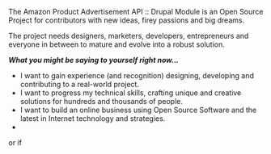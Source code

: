 The Amazon Product Advertisement API :: Drupal Module is an Open Source Project for contributors with new ideas, firey passions and big dreams.

The project needs designers, marketers, developers, entrepreneurs and everyone in between to mature and evolve into a robust solution.

***What you might be saying to yourself right now...***

- I want to gain experience (and recognition) designing, developing and contributing to a real-world project.
- I want to progress my technical skills, crafting unique and creative solutions for hundreds and thousands of people.
- I want to build an online business using Open Source Software and the latest in Internet technology and strategies.
- 

or if 